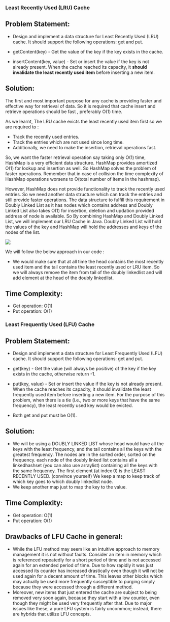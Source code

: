 ### Least Recently Used (LRU) Cache
## Problem Statement:
- Design and implement a data structure for Least Recently Used (LRU) cache. It should support the following operations: get and put.

- getContent(key) - Get the value of the key if the key exists in the cache.

- insertContent(key, value) - Set or insert the value if the key is not already present. When the cache reached its capacity, it **should invalidate the least recently used item** before inserting a new item.

## Solution:
The first and most important purpose for any cache is providing faster and effective way for retrieval of data. So it is required that cache insert and retrieve operations should be fast , preferably O(1) time.

As we learnt, The LRU cache evicts the least recently used item first so we are required to :
- Track the recently used entries. 
- Track the entries which are not used since long time.
- Additionally, we need to make the insertion, retrieval operations fast.



So, we want the faster retrieval operation say taking only O(1) time, HashMap is a very efficient data structure. HashMap provides amortized O(1) for lookup and insertion as well. So HashMap solves the problem of faster operations. Remember that in case of collision the time complexity of HashMap operations worsens to O(total number of items in the hashmap).

However, HashMap does not provide functionality to track the recently used entries. So we need another data structure which can track the entries and still provide faster operations. The data structure to fulfill this requirement in Doubly Linked List as it has nodes which contains address and Doubly Linked List also takes O(1) for insertion, deletion and updation provided address of node is available. So By combining HashMap and Doubly Linked List, we will implement our LRU Cache in Java. Doubly Linked List will hold the values of the key and HashMap will hold the addresses and keys of the nodes of the list. 

![](https://thealgoristsblob.blob.core.windows.net/thealgoristsimages/lru.png)

We will follow the below approach in our code :
- We would make sure that at all time the head contains the most recently used item and the tail contains the least recently used or LRU item. So we will always remove the item from tail of the doubly linkedlist and will add element at the head of the doubly linkedlist.

## Time Complexity:
- Get operation: O(1)
- Put operation: O(1)


### Least Frequently Used (LFU) Cache
## Problem Statement:
- Design and implement a data structure for Least Frequently Used (LFU) cache. It should support the following operations: get and put.

- get(key) - Get the value (will always be positive) of the key if the key exists in the cache, otherwise return -1.

- put(key, value) - Set or insert the value if the key is not already present. When the cache reaches its capacity, it should invalidate the least frequently used item before inserting a new item. For the purpose of this problem, when there is a tie (i.e., two or more keys that have the same frequency), the least recently used key would be evicted.

- Both get and put must be O(1). 

## Solution:
- We will be using a DOUBLY LINKED LIST whose head would have all the keys with the least frequency, and the tail contains all the keys with the greatest frequency. The nodes are in the sorted order, sorted on the frequency. each node of the doubly linked list contains all a linkedhashset (you can also use arraylist) containing all the keys with the same frequency. The first element (at index 0) is the LEAST RECENTLY USED. (convince yourself) We keep a map to keep track of which key goes to which doubly linkedlist node.
- We keep another map just to map the key to the value. 

## Time Complexity:
- Get operation: O(1)
- Put operation: O(1) 

## Drawbacks of LFU Cache in general:
- While the LFU method may seem like an intuitive approach to memory management it is not without faults. Consider an item in memory which is referenced repeatedly for a short period of time and is not accessed again for an extended period of time. Due to how rapidly it was just accessed its counter has increased drastically even though it will not be used again for a decent amount of time. This leaves other blocks which may actually be used more frequently susceptible to purging simply because they were accessed through a different method.
- Moreover, new items that just entered the cache are subject to being removed very soon again, because they start with a low counter, even though they might be used very frequently after that. Due to major issues like these, a pure LFU system is fairly uncommon; instead, there are hybrids that utilize LFU concepts. 
